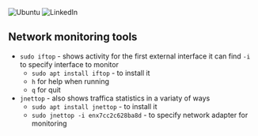 ![Ubuntu](https://img.shields.io/badge/Ubuntu-E95420?style=for-the-badge&logo=ubuntu&logoColor=white)
![LinkedIn](https://img.shields.io/badge/linkedin-%230077B5.svg?style=for-the-badge&logo=linkedin&logoColor=white)

## Network monitoring tools
- `sudo iftop` - shows activity for the first external interface it can find `-i` to specify interface to monitor
  - `sudo apt install iftop` - to install it
  - `h` for help when running
  - `q` for quit
- `jnettop` - also shows traffica statistics in a variaty of ways
  - `sudo apt install jnettop` - to install it
  - `sudo jnettop -i enx7cc2c628ba8d` - to specify network adapter for monitoring
